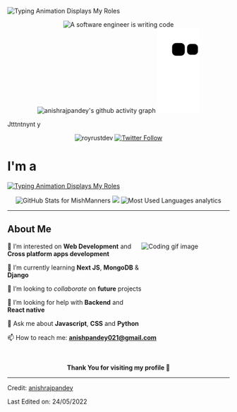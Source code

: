 ![Typing Animation Displays My Roles](https://readme-typing-svg.herokuapp.com?color=%2336BCF7&lines=Hello+I'm+Anish+Raj+Pandey;Welcome+to+my+Github+profile;)

<!-- Hero Section -->
<p align="center"><img src="https://raw.githubusercontent.com/royrustdev/royrustdev/main/assets/img/programming1.webp" alt="A software engineer is writing code" width="700" /><img src="https://activity-graph.herokuapp.com/graph?username=anishrajpandey&theme=react-dark" alt="anishrajpandey's github activity graph" />
  
<!--    FOR SNAKE GAME-->
   <img src="https://github.com/anishrajpandey/anishrajpandey/blob/output/github-contribution-grid-snake.svg" alt="anishrajpandey's github snake maze" />
 
</p>
Jtttntnynt y
<!-- Profile Views -->
<p align="center">
<img src="https://komarev.com/ghpvc/?username=anishrajpandey&label=Github%20Profile%20Views&color=blueviolet&style=flat-square" alt="royrustdev" />
<a href="https://twitter.com/anishraj_pandey" target="_blank">
<img alt="Twitter Follow" src="https://img.shields.io/twitter/follow/anishrajpandey?color=blue&logo=Twitter&style=flat-square">
</a>

</p>

# I'm a

[![Typing Animation Displays My Roles](https://readme-typing-svg.herokuapp.com?color=%2336BCF7&lines=Full+Stack+Web+Developer;UI+Designer;UX+Developer;Freelancer;Tech+Geek)](https://git.io/typing-svg)

<!-- Skills as a table -->


<!-- Github Stats, coding streak, Most used languages analytics-->
<p align="center">
<img src="https://github-readme-stats.vercel.app/api?username=anishrajpandey&show_icons=true&include_all_commits=true&count_private=true&theme=jolly&layout=compact" alt="GitHub Stats for MishManners" width="700"/>
<img src="https://github-readme-streak-stats.herokuapp.com?user=anishrajpandey&theme=jolly" width="700"/>
<img src="https://github-readme-stats.vercel.app/api/top-langs?username=anishrajpandey&show_icons=true&locale=en&layout=compact&theme=jolly" alt="Most Used Languages analytics" width="700"/>
</p>

---

<!-- About Me Section is this -->

## About Me

<!-- Coding GIF image -->
<img align="right" width="200" height="200" src="https://raw.githubusercontent.com/royrustdev/royrustdev/main/assets/img/coding.gif" alt="Coding gif image" />

🔭 I’m interested on **Web Development** and **Cross platform apps development**

🌱 I’m currently learning **Next JS**, **MongoDB** & **Django**

👯 I’m looking to _collaborate_ on **future** projects

🤔 I’m looking for help with **Backend** and **React native**

💬 Ask me about **Javascript**, **CSS** and **Python**



📫 How to reach me: **anishpandey021@gmail.com**

<br />
<!-- Contact Se ction -->



<p align="center"><b>Thank You for visiting my profile 🙏</b></p>

---

Credit: [anishrajpandey](https://github.com/anishrajpandey)

Last Edited on: 24/05/2022

